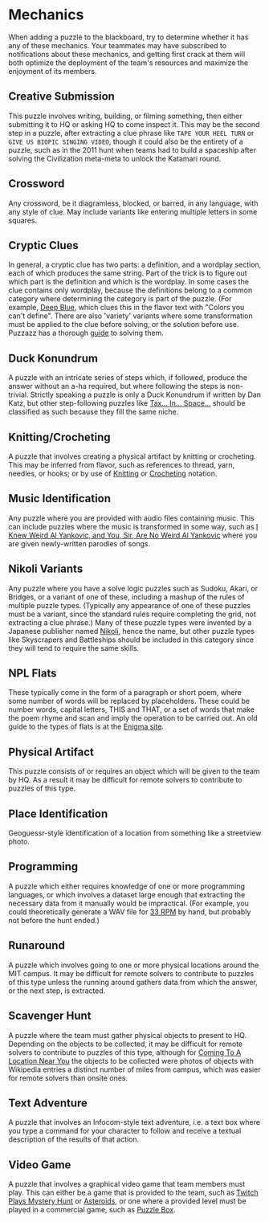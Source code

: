 # Mechanics


When adding a puzzle to the blackboard, try to determine whether it has any of these mechanics. Your teammates may have
subscribed to notifications about these mechanics, and getting first crack at them will both optimize the deployment of
the team's resources and maximize the enjoyment of its members.

## Creative Submission

This puzzle involves writing, building, or filming something, then either submitting it to HQ or asking HQ to come
inspect it. This may be the second step in a puzzle, after extracting a clue phrase like `TAPE YOUR HEEL TURN` or
`GIVE US BIOPIC SINGING VIDEO`, though it could also be the entirety of a puzzle, such as in the 2011 hunt when teams
had to build a spaceship after solving the Civilization meta-meta to unlock the Katamari round.

## Crossword

Any crossword, be it diagramless, blocked, or barred, in any language, with any style of clue. May include variants
like entering multiple letters in some squares.

## Cryptic Clues

In general, a cryptic clue has two parts: a definition, and a wordplay section, each of which produces the same string.
Part of the trick is to figure out which part is the definition and which is the wordplay. In some cases the clue
contains only wordplay, because the definitions belong to a common category where determining the category is part of
the puzzle. (For example, [Deep Blue](https://www.mit.edu/~puzzle/2019/puzzle/deep_blue.html), which clues this in the
flavor text with "Colors you can't define". There are also 'variety' variants where some transformation must be applied
to the clue before solving, or the solution before use. Puzzazz has a thorough
[guide](http://www.puzzazz.com/how-to/cryptic-crosswords) to solving them.

## Duck Konundrum

A puzzle with an intricate series of steps which, if followed, produce the answer without an a-ha required, but where
following the steps is non-trivial. Strictly speaking a puzzle is only a Duck Konundrum if written by Dan Katz, but
other step-following puzzles like
[Tax... In... Space...](http://web.mit.edu/puzzle/www/2012/puzzles/into_the_woodstock/tax_in_space/) should be
classified as such because they fill the same niche.

## Knitting/Crocheting

A puzzle that involves creating a physical artifact by knitting or crocheting. This may be inferred from flavor, such
as references to thread, yarn, needles, or hooks; or by use of
[Knitting](https://knitfarious.com/how-to-read-knitting-stitch-patterns-knitters-guide/) or
[Crocheting](https://www.dummies.com/article/home-auto-hobbies/crafts/knitting-crocheting/common-international-crochet-symbols-and-crochet-stitch-abbreviations-193945)
notation.

## Music Identification

Any puzzle where you are provided with audio files containing music. This can include puzzles where the music is
transformed in some way, such as
[I Knew Weird Al Yankovic, and You, Sir, Are No Weird Al Yankovic](http://web.mit.edu/puzzle/www/2019/puzzle/i_knew_weird_al_yankovic_and_you_sir_are_no_weird_al_yankovic.html)
where you are given newly-written parodies of songs.

## Nikoli Variants

Any puzzle where you have a solve logic puzzles such as Sudoku, Akari, or Bridges, or a variant of one of these,
including a mashup of the rules of multiple puzzle types. (Typically any appearance of one of these puzzles must be a
variant, since the standard rules require completing the grid, not extracting a clue phrase.) Many of these puzzle
types were invented by a Japanese publisher named [Nikoli](http://www.nikoli.co.jp/en/puzzles/), hence the name, but
other puzzle types like Skyscrapers and Battleships should be included in this category since they will tend to require
the same skills.

## NPL Flats

These typically come in the form of a paragraph or short poem, where some number of words will be replaced by
placeholders. These could be number words, capital letters, THIS and THAT, or a set of words that make the poem rhyme
and scan and imply the operation to be carried out. An old guide to the types of flats is at the
[Enigma site](http://enigma.puzzlers.org/guide).

## Physical Artifact

This puzzle consists of or requires an object which will be given to the team by HQ. As a result it may be difficult
for remote solvers to contribute to puzzles of this type.

## Place Identification

Geoguessr-style identification of a location from something like a streetview photo.

## Programming

A puzzle which either requires knowledge of one or more programming languages, or which involves a dataset large enough
that extracting the necessary data from it manually would be impractical. (For example, you could theoretically
generate a WAV file for [33 RPM](http://web.mit.edu/puzzle/www/2018/full/puzzle/33_rpm.html) by hand, but probably not
before the hunt ended.)

## Runaround

A puzzle which involves going to one or more physical locations around the MIT campus. It may be difficult for remote
solvers to contribute to puzzles of this type unless the running around gathers data from which the answer, or the next
step, is extracted.

## Scavenger Hunt

A puzzle where the team must gather physical objects to present to HQ. Depending on the objects to be collected, it may
be difficult for remote solvers to contribute to puzzles of this type, although for
[Coming To A Location Near You](http://web.mit.edu/puzzle/www/2012/puzzles/william_s_bergman/coming_to_a_location_near_you/)
the objects to be collected were photos of objects with Wikipedia entries a distinct number of miles from campus, which
was easier for remote solvers than onsite ones.

## Text Adventure

A puzzle that involves an Infocom-style text adventure, i.e. a text box where you type a command for your character to
follow and receive a textual description of the results of that action.

## Video Game

A puzzle that involves a graphical video game that team members must play. This can either be a game that is provided
to the team, such as
[Twitch Plays Mystery Hunt](https://www.mit.edu/~puzzle/2018/full/puzzle/twitch_plays_mystery_hunt.html) or
[Asteroids](https://www.mit.edu/~puzzle/2018/full/puzzle/asteroids.html), or one where a provided level must be played
in a commercial game, such as [Puzzle Box](http://web.mit.edu/puzzle/www/2011/puzzles/civilization/puzzle_box/).